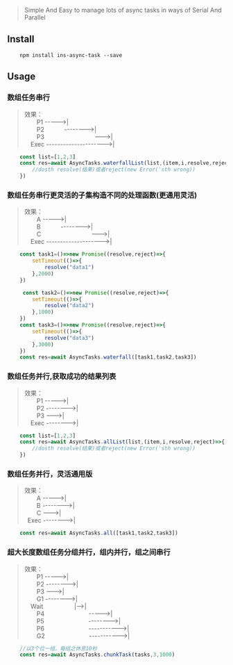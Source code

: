 

> Simple And Easy to manage lots of async tasks in ways of Serial And Parallel


## Install
```
    npm install ins-async-task --save
```
 ## Usage

### 数组任务串行
> 效果：<br/>
        &emsp;&emsp;P1 ----->| <br/>
        &emsp;&emsp;P2 &emsp;&emsp;&emsp;-------->| <br/>
        &emsp;&emsp;P3 &emsp;&emsp;&emsp;&emsp;&emsp;&emsp;&emsp;&emsp;--->|<br/>
         &emsp;Exec  --------------------->| <br/>

```typescript
    const list=[1,2,3]
    const res=await AsyncTasks.waterfallList(list,(item,i,resolve,reject)=>{
        //dosth resolve(结果)或者reject(new Error('sth wrong))
    })
```
### 数组任务串行更灵活的子集构造不同的处理函数(更通用灵活)
> 效果：<br/>
        &emsp;&emsp;A ----->| <br/>
        &emsp;&emsp;B &emsp;&emsp;&emsp;-------->| <br/>
        &emsp;&emsp;C &emsp;&emsp;&emsp;&emsp;&emsp;&emsp;&emsp;&emsp;--->|<br/>
         &emsp;Exec  -------------------->| <br/>
```typescript
    const task1=()=>new Promise((resolve,reject)=>{
        setTimeout(()=>{
            resolve("data1")
        },2000)
    })

     const task2=()=>new Promise((resolve,reject)=>{
        setTimeout(()=>{
            resolve("data2")
        },1000)
    })
    const task3=()=>new Promise((resolve,reject)=>{
        setTimeout(()=>{
            resolve("data3")
        },3000)
    })
    const res=await AsyncTasks.waterfall([task1,task2,task3])
```

### 数组任务并行,获取成功的结果列表
> 效果：<br/>
        &emsp;&emsp;P1 ----->| <br/>
        &emsp;&emsp;P2 -------->| <br/>
        &emsp;&emsp;P3 --->| <br/>
        &ensp;&ensp;Exec -------->| <br/>
```typescript
    const list=[1,2,3]
    const res=await AsyncTasks.allList(list,(item,i,resolve,reject)=>{
        //dosth resolve(结果)或者reject(new Error('sth wrong))
    })
```

### 数组任务并行，灵活通用版
> 效果：<br/>
        &emsp;&emsp;A ----->| <br/>
        &emsp;&emsp;B -------->| <br/>
        &emsp;&emsp;C --->| <br/>
        &ensp;Exec -------->| <br/>
```typescript
    const res=await AsyncTasks.all([task1,task2,task3])
```


### 超大长度数组任务分组并行，组内并行，组之间串行
> 效果：<br/>
        &emsp;&emsp;P1 ----->| <br/>
        &emsp;&emsp;P2 -------->| <br/>
        &emsp;&emsp;P3 --->| <br/>
        &emsp;&emsp;G1 -------->| <br/>
        &emsp;Wait  &emsp; &emsp; &emsp; &emsp;|-->| <br/>
        &emsp;&emsp;P4   &emsp;&emsp;&emsp;&emsp;&emsp;&emsp;&emsp;----->| <br/>
        &emsp;&emsp;P5   &emsp;&emsp;&emsp;&emsp;&emsp;&emsp;&emsp;-------->| <br/>
        &emsp;&emsp;P6 &emsp;&emsp;&emsp;&emsp;&emsp;&emsp;&emsp;----------->| <br/>
        &emsp;&emsp;G2 &emsp;&emsp;&emsp;&emsp;&emsp;&emsp;&emsp;----------->| <br/>
```typescript
    //以3个位一组，每组之休息10秒
    const res=await AsyncTasks.chunkTask(tasks,3,1000)
```